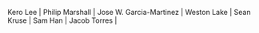 Kero Lee |
Philip Marshall |
Jose W. Garcia-Martinez |
Weston Lake |
Sean Kruse |
Sam Han |
Jacob Torres |
